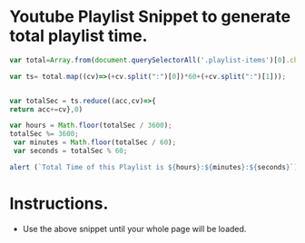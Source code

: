 # Youtube Playlist Snippet to generate total playlist time.
```js
var total=Array.from(document.querySelectorAll('.playlist-items')[0].childNodes).map(a=>a.children[0].children[0].children[1].innerText.split('\n')[0]);

var ts= total.map((cv)=>(+cv.split(":")[0])*60+(+cv.split(":")[1]));


var totalSec = ts.reduce((acc,cv)=>{
return acc+=cv},0)

var hours = Math.floor(totalSec / 3600);
totalSec %= 3600;
 var minutes = Math.floor(totalSec / 60);
 var seconds = totalSec % 60;

alert (`Total Time of this Playlist is ${hours}:${minutes}:${seconds}`)
```

# Instructions.
- Use the above snippet until your whole page will be loaded.